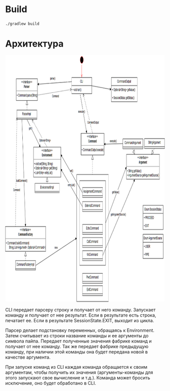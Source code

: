 # Build
`./gradlew build`

# Архитектура 
<img src="https://github.com/VadimFarutin/SPbAU-Software-Design/blob/homework01/homework01/CLI_arch.png" width="1106" height="780">

CLI передает парсеру строку и получает от него команду. Запускает команду и получает от нее результат. 
Если в результате есть строка, печатает ее. Если в результате SessionState.EXIT, выходит из цикла.

Парсер делает подстановку переменных, обращаясь к Environment. Затем считывает из строки название команды и ее аргументы до символа пайпа.
Передает полученные значения фабрике команд и получает от нее команду. 
Так же передает фабрике предыдущую команду, при наличии этой команды она будет передана новой в качестве аргумента.

При запуске команд из CLI каждая команда обращается к своим аргументам, чтобы получить их значения
(аргументы-команды для этого запускают свое вычисление и т.д.). Команда может бросить исключение, оно будет обработано в CLI.
